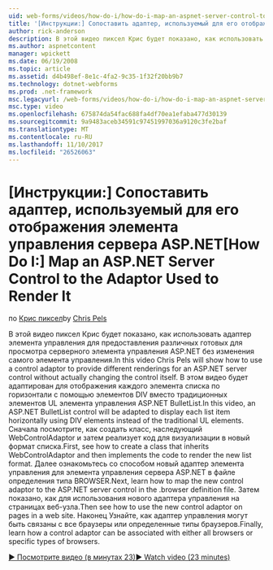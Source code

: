 ```yaml
---
uid: web-forms/videos/how-do-i/how-do-i-map-an-aspnet-server-control-to-the-adaptor-used-to-render-it
title: '[Инструкции:] Сопоставить адаптер, используемый для его отображения элемента управления сервера ASP.NET | Документы Microsoft'
author: rick-anderson
description: В этой видео пиксел Крис будет показано, как использовать адаптер элемента управления для предоставления различных готовых для просмотра серверного элемента управления ASP.NET без изменения c...
ms.author: aspnetcontent
manager: wpickett
ms.date: 06/19/2008
ms.topic: article
ms.assetid: d4b498ef-8e1c-4fa2-9c35-1f32f20bb9b7
ms.technology: dotnet-webforms
ms.prod: .net-framework
msc.legacyurl: /web-forms/videos/how-do-i/how-do-i-map-an-aspnet-server-control-to-the-adaptor-used-to-render-it
msc.type: video
ms.openlocfilehash: 675874da54fac688fa4df70ea1efaba477d30139
ms.sourcegitcommit: 9a9483aceb34591c97451997036a9120c3fe2baf
ms.translationtype: MT
ms.contentlocale: ru-RU
ms.lasthandoff: 11/10/2017
ms.locfileid: "26526063"
---
```

<a name="how-do-i-map-an-aspnet-server-control-to-the-adaptor-used-to-render-it"></a><span data-ttu-id="d6dd2-103">[Инструкции:] Сопоставить адаптер, используемый для его отображения элемента управления сервера ASP.NET</span><span class="sxs-lookup"><span data-stu-id="d6dd2-103">[How Do I:] Map an ASP.NET Server Control to the Adaptor Used to Render It</span></span>
====================
<span data-ttu-id="d6dd2-104">по [Крис пиксел](https://twitter.com/chrispels)</span><span class="sxs-lookup"><span data-stu-id="d6dd2-104">by [Chris Pels](https://twitter.com/chrispels)</span></span>

<span data-ttu-id="d6dd2-105">В этой видео пиксел Крис будет показано, как использовать адаптер элемента управления для предоставления различных готовых для просмотра серверного элемента управления ASP.NET без изменения самого элемента управления.</span><span class="sxs-lookup"><span data-stu-id="d6dd2-105">In this video Chris Pels will show how to use a control adaptor to provide different renderings for an ASP.NET server control without actually changing the control itself.</span></span> <span data-ttu-id="d6dd2-106">В этом видео будет адаптирован для отображения каждого элемента списка по горизонтали с помощью элементов DIV вместо традиционных элементов UL элемента управления ASP.NET BulletList.</span><span class="sxs-lookup"><span data-stu-id="d6dd2-106">In this video, an ASP.NET BulletList control will be adapted to display each list item horizontally using DIV elements instead of the traditional UL elements.</span></span> <span data-ttu-id="d6dd2-107">Сначала посмотрите, как создать класс, наследующий WebControlAdaptor и затем реализует код для визуализации в новый формат списка.</span><span class="sxs-lookup"><span data-stu-id="d6dd2-107">First, see how to create a class that inherits WebControlAdaptor and then implements the code to render the new list format.</span></span> <span data-ttu-id="d6dd2-108">Далее ознакомьтесь со способом новый адаптер элемента управления для элемента управления сервера ASP.NET в файле определения типа BROWSER.</span><span class="sxs-lookup"><span data-stu-id="d6dd2-108">Next, learn how to map the new control adaptor to the ASP.NET server control in the .browser definition file.</span></span> <span data-ttu-id="d6dd2-109">Затем показано, как для использования нового адаптера управления на страницах веб-узла.</span><span class="sxs-lookup"><span data-stu-id="d6dd2-109">Then see how to use the new control adaptor on pages in a web site.</span></span> <span data-ttu-id="d6dd2-110">Наконец Узнайте, как адаптер управления могут быть связаны с все браузеры или определенные типы браузеров.</span><span class="sxs-lookup"><span data-stu-id="d6dd2-110">Finally, learn how a control adaptor can be associated with either all browsers or specific types of browsers.</span></span>

[<span data-ttu-id="d6dd2-111">&#9654; Посмотрите видео (в минутах 23)</span><span class="sxs-lookup"><span data-stu-id="d6dd2-111">&#9654; Watch video (23 minutes)</span></span>](https://channel9.msdn.com/Blogs/ASP-NET-Site-Videos/how-do-i-map-an-aspnet-server-control-to-the-adaptor-used-to-render-it)
